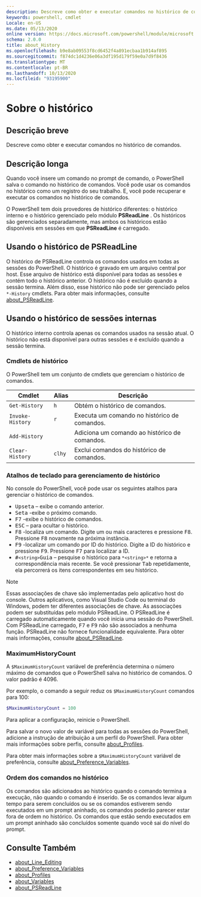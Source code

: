 ```yaml
---
description: Descreve como obter e executar comandos no histórico de comandos.
keywords: powershell, cmdlet
Locale: en-US
ms.date: 05/13/2020
online version: https://docs.microsoft.com/powershell/module/microsoft.powershell.core/about/about_history?view=powershell-7&WT.mc_id=ps-gethelp
schema: 2.0.0
title: about_History
ms.openlocfilehash: b9e8ab09553f8cd6452f4a891ecbaa1b914af895
ms.sourcegitcommit: f874dc1d4236e06a3df195d179f59e0a7d9f8436
ms.translationtype: MT
ms.contentlocale: pt-BR
ms.lasthandoff: 10/13/2020
ms.locfileid: "93195900"
---
```

# <a name="about-history"></a>Sobre o histórico

## <a name="short-description"></a>Descrição breve
Descreve como obter e executar comandos no histórico de comandos.

## <a name="long-description"></a>Descrição longa

Quando você insere um comando no prompt de comando, o PowerShell salva o comando no histórico de comandos. Você pode usar os comandos no histórico como um registro do seu trabalho. E, você pode recuperar e executar os comandos no histórico de comandos.

O PowerShell tem dois provedores de histórico diferentes: o histórico interno e o histórico gerenciado pelo módulo **PSReadLine** . Os históricos são gerenciados separadamente, mas ambos os históricos estão disponíveis em sessões em que **PSReadLine** é carregado.

## <a name="using-the-psreadline-history"></a>Usando o histórico de PSReadLine

O histórico de PSReadLine controla os comandos usados em todas as sessões do PowerShell.
O histórico é gravado em um arquivo central por host. Esse arquivo de histórico está disponível para todas as sessões e contém todo o histórico anterior. O histórico não é excluído quando a sessão termina. Além disso, esse histórico não pode ser gerenciado pelos `*-History` cmdlets. Para obter mais informações, consulte [about_PSReadLine](../../PSReadLine/About/about_PSReadLine.md).

## <a name="using-the-built-in-session-history"></a>Usando o histórico de sessões internas

O histórico interno controla apenas os comandos usados na sessão atual. O histórico não está disponível para outras sessões e é excluído quando a sessão termina.

### <a name="history-cmdlets"></a>Cmdlets de histórico

O PowerShell tem um conjunto de cmdlets que gerenciam o histórico de comandos.

| Cmdlet           | Alias  | Descrição                                |
| ---------------- | ------ | ------------------------------------------ |
| `Get-History`    | `h`    | Obtém o histórico de comandos.                  |
| `Invoke-History` | `r`    | Executa um comando no histórico de comandos.     |
| `Add-History`    |        | Adiciona um comando ao histórico de comandos.     |
| `Clear-History`  | `clhy` | Exclui comandos do histórico de comandos. |

### <a name="keyboard-shortcuts-for-managing-history"></a>Atalhos de teclado para gerenciamento de histórico

No console do PowerShell, você pode usar os seguintes atalhos para gerenciar o histórico de comandos.

- <kbd>Upseta</kbd> – exibe o comando anterior.
- <kbd>Seta</kbd> -exibe o próximo comando.
- <kbd>F7</kbd> -exibe o histórico de comandos.
- <kbd>ESC</kbd> – para ocultar o histórico.
- <kbd>F8</kbd> -localiza um comando. Digite um ou mais caracteres e pressione <kbd>F8</kbd>. Pressione <kbd>F8</kbd> novamente na próxima instância.
- <kbd>F9</kbd> -localizar um comando por ID do histórico. Digite a ID do histórico e pressione <kbd>F9</kbd>. Pressione <kbd>F7</kbd> para localizar a ID.
- <kbd>#</kbd>`<string>`</kbd><kbd>Guia</kbd> – pesquise o histórico para `*<string>*` e retorna a correspondência mais recente. Se você pressionar <kbd>Tab</kbd> repetidamente, ela percorrerá os itens correspondentes em seu histórico.

> [!NOTE]
> Essas associações de chave são implementadas pelo aplicativo host do console. Outros aplicativos, como Visual Studio Code ou terminal do Windows, podem ter diferentes associações de chave. As associações podem ser substituídas pelo módulo PSReadLine. O PSReadLine é carregado automaticamente quando você inicia uma sessão do PowerShell.
> Com PSReadLine carregado, <kbd>F7</kbd> e <kbd>F9</kbd> não são associados a nenhuma função. PSReadLine não fornece funcionalidade equivalente. Para obter mais informações, consulte [about_PSReadLine](../../PSReadLine/About/about_PSReadLine.md).

### <a name="maximumhistorycount"></a>MaximumHistoryCount

A `$MaximumHistoryCount` variável de preferência determina o número máximo de comandos que o PowerShell salva no histórico de comandos. O valor padrão é
4096.

Por exemplo, o comando a seguir reduz os `$MaximumHistoryCount` comandos para 100:

```powershell
$MaximumHistoryCount = 100
```

Para aplicar a configuração, reinicie o PowerShell.

Para salvar o novo valor de variável para todas as sessões do PowerShell, adicione a instrução de atribuição a um perfil do PowerShell. Para obter mais informações sobre perfis, consulte [about_Profiles](about_Profiles.md).

Para obter mais informações sobre a `$MaximumHistoryCount` variável de preferência, consulte [about_Preference_Variables](about_Preference_Variables.md).

### <a name="order-of-commands-in-the-history"></a>Ordem dos comandos no histórico

Os comandos são adicionados ao histórico quando o comando termina a execução, não quando o comando é inserido. Se os comandos levar algum tempo para serem concluídos ou se os comandos estiverem sendo executados em um prompt aninhado, os comandos poderão parecer estar fora de ordem no histórico. Os comandos que estão sendo executados em um prompt aninhado são concluídos somente quando você sai do nível do prompt.

## <a name="see-also"></a>Consulte Também

- [about_Line_Editing](about_Line_Editing.md)
- [about_Preference_Variables](about_Preference_Variables.md)
- [about_Profiles](about_Profiles.md)
- [about_Variables](about_Variables.md)
- [about_PSReadLine](../../PSReadLine/About/about_PSReadLine.md)
